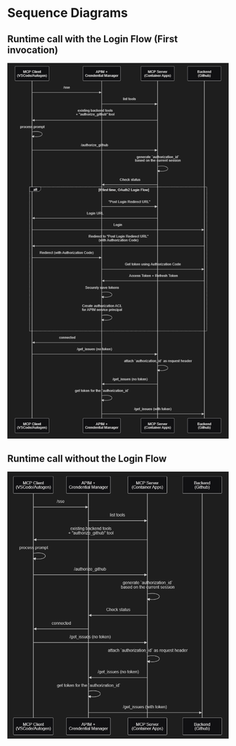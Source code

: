 # Sequence Diagrams

## Runtime call with the Login Flow (First invocation)

![Runtime call with the Login Flow](images/mcp_github_with_login.png)

## Runtime call without the Login Flow

![Runtime call without Login Flow](images/mcp_github_no_login.png)
